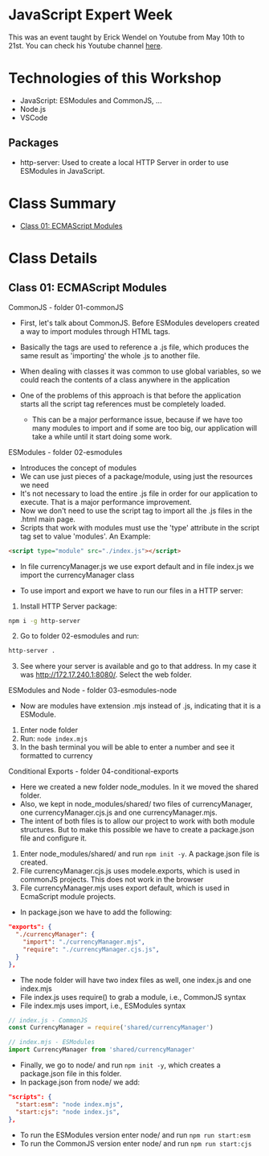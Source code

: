 # JavaScript Expert Week

This was an event taught by Erick Wendel on Youtube from May 10th to 21st. You can check his Youtube channel [here](https://www.youtube.com/channel/UCh84012dEUE076wM2CVFN9A).

# Technologies of this Workshop

- JavaScript: ESModules and CommonJS, ...
- Node.js
- VSCode

## Packages

- http-server: Used to create a local HTTP Server in order to use ESModules in JavaScript.

# Class Summary

- [Class 01: ECMAScript Modules](https://github.com/jlggross/full-stack/tree/main/semanaJSExpert#class-01-ecmascript-modules)

# Class Details

## Class 01: ECMAScript Modules

CommonJS - folder 01-commonJS

- First, let's talk about CommonJS. Before ESModules developers created a way to import modules through HTML tags.
- Basically the <script></script> tags are used to reference a .js file, which produces the same result as 'importing' the whole .js to another file.
- When dealing with classes it was common to use global variables, so we could reach the contents of a class anywhere in the application

- One of the problems of this approach is that before the application starts all the script tag references must be completely loaded.
  - This can be a major performance issue, because if we have too many modules to import and if some are too big, our application will take a while until it start doing some work.

ESModules - folder 02-esmodules

- Introduces the concept of modules
- We can use just pieces of a package/module, using just the resources we need
- It's not necessary to load the entire .js file in order for our application to execute. That is a major performance improvement.
- Now we don't need to use the script tag to import all the .js files in the .html main page.
- Scripts that work with modules must use the 'type' attribute in the script tag set to value 'modules'. An Example:

```html
<script type="module" src="./index.js"></script>
```

- In file currencyManager.js we use export default and in file index.js we import the currencyManager class

- To use import and export we have to run our files in a HTTP server:

1. Install HTTP Server package:

```bash
npm i -g http-server
```

2. Go to folder 02-esmodules and run:

```bash
http-server .
```

3. See where your server is available and go to that address. In my case it was <http://172.17.240.1:8080/>. Select the web folder.

ESModules and Node - folder 03-esmodules-node

- Now are modules have extension .mjs instead of .js, indicating that it is a ESModule.

1. Enter node folder
2. Run: `node index.mjs`
3. In the bash terminal you will be able to enter a number and see it formatted to currency

Conditional Exports - folder 04-conditional-exports

- Here we created a new folder node_modules. In it we moved the shared folder.
- Also, we kept in node_modules/shared/ two files of currencyManager, one currencyManager.cjs.js and one currencyManager.mjs.
- The intent of both files is to allow our project to work with both module structures. But to make this possible we have to create a package.json file and configure it.

1. Enter node_modules/shared/ and run `npm init -y`. A package.json file is created.
2. File currencyManager.cjs.js uses modele.exports, which is used in commonJS projects. This does not work in the browser
3. File currencyManager.mjs uses export default, which is used in EcmaScript module projects.

- In package.json we have to add the following:

```json
"exports": {
  "./currencyManager": {
    "import": "./currencyManager.mjs",
    "require": "./currencyManager.cjs.js",
  }
},
```

- The node folder will have two index files as well, one index.js and one index.mjs
- File index.js uses require() to grab a module, i.e., CommonJS syntax
- File index.mjs uses import, i.e., ESModules syntax

```javascript
// index.js - CommonJS
const CurrencyManager = require('shared/currencyManager')

// index.mjs - ESModules
import CurrencyManager from 'shared/currencyManager'
```

- Finally, we go to node/ and run `npm init -y`, which creates a package.json file in this folder.
- In package.json from node/ we add:

```json
"scripts": {
  "start:esm": "node index.mjs",
  "start:cjs": "node index.js",
},
```

- To run the ESModules version enter node/ and run `npm run start:esm`
- To run the CommonJS version enter node/ and run `npm run start:cjs`
